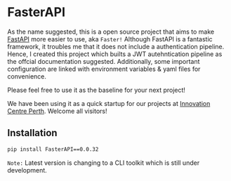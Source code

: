 # FasterAPI

As the name suggested, this is a open source project that aims to make [FastAPI](https://fastapi.tiangolo.com/) more easier to use, aka `Faster!` Although FastAPI is a fantastic framework, it troubles me that it does not include a authentication pipeline. Hence, I created this project which builts a JWT autehntication pipeline as the offcial documentation suggested. Additionally, some important configuration are linked with environment variables & yaml files for convenience.

Please feel free to use it as the baseline for your next project!

We have been using it as a quick startup for our projects at [Innovation Centre Perth](https://www.icentralau.com.au/perth/). Welcome all visitors!

## Installation

```bash
pip install FasterAPI==0.0.32
```

`Note:` Latest version is changing to a CLI toolkit which is still under development.